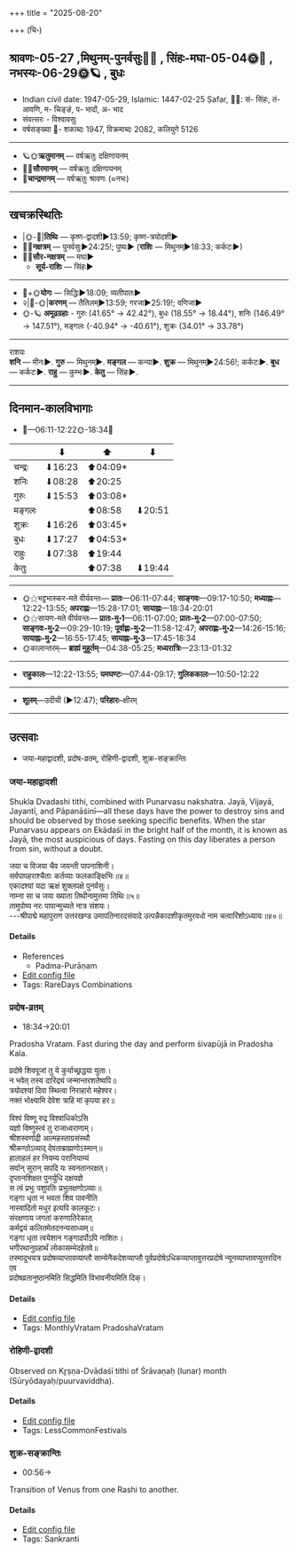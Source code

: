 +++
title = "2025-08-20"

+++
(चि॰)
## श्रावणः-05-27  ,मिथुनम्-पुनर्वसुः🌛🌌  ,  सिंहः-मघा-05-04🌞🌌  ,  नभस्यः-06-29🌞🪐  , बुधः
- Indian civil date: 1947-05-29, Islamic: 1447-02-25 Ṣafar, 🌌🌞: सं- सिंहः, तं- आवणि, म- चिङ्ङं, प- भादों, अ- भाद
- संवत्सरः - विश्वावसुः
- वर्षसङ्ख्या 🌛- शकाब्दः 1947, विक्रमाब्दः 2082, कलियुगे 5126
___________________
- 🪐🌞**ऋतुमानम्** — वर्षऋतुः दक्षिणायनम्
- 🌌🌞**सौरमानम्** — वर्षऋतुः दक्षिणायनम्
- 🌛**चान्द्रमानम्** — वर्षऋतुः श्रावणः (≈नभः)
___________________


## खचक्रस्थितिः
- |🌞-🌛|**तिथिः** — कृष्ण-द्वादशी►13:59; कृष्ण-त्रयोदशी►  
- 🌌🌛**नक्षत्रम्** — पुनर्वसुः►24:25!; पुष्यः► (**राशिः** — मिथुनम्►18:33; कर्कटः►)  
- 🌌🌞**सौर-नक्षत्रम्** — मघा►  
  - **सूर्य-राशिः** — सिंहः► 
___________________
- 🌛+🌞**योगः** — सिद्धिः►18:09; व्यतीपातः►  
- २|🌛-🌞|**करणम्** — तैतिलम्►13:59; गरजा►25:19!; वणिजा►  
- 🌞-🪐 **अमूढग्रहाः** - गुरुः (41.65° → 42.42°), बुधः (18.55° → 18.44°), शनिः (146.49° → 147.51°), मङ्गलः (-40.94° → -40.61°), शुक्रः (34.01° → 33.78°)
___________________
राशयः  
**शनि** — मीनः►. **गुरु** — मिथुनम्►. **मङ्गल** — कन्या►. **शुक्र** — मिथुनम्►24:56!; कर्कटः►. **बुध** — कर्कटः►. **राहु** — कुम्भः►. **केतु** — सिंहः►. 
___________________


## दिनमान-कालविभागाः
- 🌅—06:11-12:22🌞-18:34🌇  

|      |⬇     |⬆     |⬇     |
|------|-----|-----|------|
|चन्द्रः|⬇16:23 |⬆04:09*|     |
|शनिः   |⬇08:28 |⬆20:25 |     |
|गुरुः  |⬇15:53 |⬆03:08*|     |
|मङ्गलः |     |⬆08:58 |⬇20:51 |
|शुक्रः |⬇16:26 |⬆03:45*|     |
|बुधः   |⬇17:27 |⬆04:53*|     |
|राहुः  |⬇07:38 |⬆19:44 |     |
|केतुः  |     |⬆07:38 |⬇19:44 |
___________________
- 🌞⚝भट्टभास्कर-मते वीर्यवन्तः— **प्रातः**—06:11-07:44; **साङ्गवः**—09:17-10:50; **मध्याह्नः**—12:22-13:55; **अपराह्णः**—15:28-17:01; **सायाह्नः**—18:34-20:01  
- 🌞⚝सायण-मते वीर्यवन्तः— **प्रातः-मु॰1**—06:11-07:00; **प्रातः-मु॰2**—07:00-07:50; **साङ्गवः-मु॰2**—09:29-10:19; **पूर्वाह्णः-मु॰2**—11:58-12:47; **अपराह्णः-मु॰2**—14:26-15:16; **सायाह्नः-मु॰2**—16:55-17:45; **सायाह्नः-मु॰3**—17:45-18:34  
- 🌞कालान्तरम्— **ब्राह्मं मुहूर्तम्**—04:38-05:25; **मध्यरात्रिः**—23:13-01:32  
___________________
- **राहुकालः**—12:22-13:55; **यमघण्टः**—07:44-09:17; **गुलिककालः**—10:50-12:22  
___________________
- **शूलम्**—उदीची (►12:47); **परिहारः**–क्षीरम्  
___________________

## उत्सवाः
- जया-महाद्वादशी, प्रदोष-व्रतम्, रोहिणी-द्वादशी, शुक्र-सङ्क्रान्तिः
### जया-महाद्वादशी



Shukla Dvadashi tithi, combined with Punarvasu nakshatra. Jayā, Vijayā, Jayantī, and Pāpanāśinī—all these days have the power to destroy sins and should be observed by those seeking specific benefits. When the star Punarvasu appears on Ekādaśī in the bright half of the month, it is known as Jayā, the most auspicious of days. Fasting on this day liberates a person from sin, without a doubt.

जया च विजया चैव जयन्ती पापनाशिनी।  
सर्वपापहराश्चैताः कर्तव्याः फलकाङ्क्षिभिः॥४॥  
एकादश्यां यदा ऋक्षं शुक्लपक्षे पुनर्वसुः।  
नाम्ना सा च जया ख्याता तिथीनामुत्तमा तिथिः॥५॥  
तामुपोष्य नरः पापान्मुच्यते नात्र संशयः।  
---श्रीपाद्मे महापुराण उत्तरखण्ड उमापतिनारदसंवादे उत्पन्नैकादशीकृतमुरवधो नाम चत्वारिंशोऽध्यायः॥४०॥



#### Details
- References
  - Padma-Purāṇam
- [Edit config file](https://github.com/jyotisham/adyatithi/blob/master/time_focus/monthly/dvAdashI/description_only/jayA~mahAdvAdazI.toml)
- Tags: RareDays Combinations


### प्रदोष-व्रतम्
- 18:34→20:01



Pradosha Vratam. Fast during the day and perform śivapūjā in Pradosha Kala.

प्रदोषे  शिवपूजां  तु  ये  कुर्याच्छ्रद्धया  युताः।  
न  भवेत्  तस्य  दारिद्र्यं  जन्मान्तरशतेष्वपि॥  
त्रयोदश्यां दिवा स्थित्वा निराहारो महेश्वर।  
नक्तं भोक्ष्यामि देवेश त्राहि मां कृपया हर॥  
  
विश्वं विष्णू रुद्र विश्वाधिकोऽसि  
यज्ञो विष्णुस्त्वं तु राजाध्वराणाम्।  
श्रीशस्वर्णाद्री आत्महस्ताग्रसंस्थौ  
श्रीकण्ठोऽव्याद् देवताब्राह्मणोऽस्मान्॥  
हालाहलं हर नियम्य परानियाम्यं  
सर्वान् सुरान् सपदि यः स्वनतानरक्षत्।  
दृप्तानशिक्षत पुनर्युधि दक्षयज्ञे  
स त्वं प्रभुः पशुपतिः प्रभुलक्षणोऽव्याः॥  
गङ्गा धृता न भवता शिव पावनीति  
नास्वादितो मधुर इत्यपि कालकूटः।  
संरक्षणाय जगतां करुणातिरेकात्  
कर्मद्वयं कलितमेतदनन्यसाध्यम्॥  
गङ्गा धृता त्वयेशान गङ्गादर्पोऽपि नाशितः।  
भगीरथानुग्रहार्थं लोकासम्भेदहेतवे॥  
तस्मादुभयत्र प्रदोषव्याप्तावव्याप्तौ साम्येनैकदेशव्याप्तौ पूर्वप्रदोषेऽधिकव्याप्तावुत्तरप्रदोषे न्यूनव्याप्तावप्युत्तरदिन एव  
प्रदोषव्रतानुष्ठानमिति सिद्धमिति विभावनीयमिति दिक्।



#### Details
- [Edit config file](https://github.com/jyotisham/adyatithi/blob/master/time_focus/monthly/pradoSha/description_only/pradOSa-vratam.toml)
- Tags: MonthlyVratam PradoshaVratam


### रोहिणी-द्वादशी

Observed on Kr̥ṣṇa-Dvādaśī tithi of Śrāvaṇaḥ (lunar) month (Sūryōdayaḥ/puurvaviddha). 



#### Details
- [Edit config file](https://github.com/jyotisham/adyatithi/blob/master/general/lunar_month/tithi/05/27/rOhiNI~dvAdazI.toml)
- Tags: LessCommonFestivals


### शुक्र-सङ्क्रान्तिः
- 00:56→



Transition of Venus from one Rashi to another.

#### Details
- [Edit config file](https://github.com/jyotisham/adyatithi/blob/master/time_focus/sankrAnti/description_only/zukra-saGkrAntiH.toml)
- Tags: Sankranti


